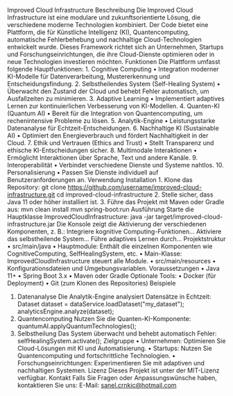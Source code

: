 Improved Cloud Infrastructure
Beschreibung
Die Improved Cloud Infrastructure ist eine modulare und zukunftsorientierte Lösung, die verschiedene moderne Technologien kombiniert. Der Code bietet eine Plattform, die für Künstliche Intelligenz (KI), Quantencomputing, automatische Fehlerbehebung und nachhaltige Cloud-Technologien entwickelt wurde.
Dieses Framework richtet sich an Unternehmen, Startups und Forschungseinrichtungen, die ihre Cloud-Dienste optimieren oder in neue Technologien investieren möchten.
Funktionen
Die Plattform umfasst folgende Hauptfunktionen:
	1.	Cognitive Computing
	•	Integration moderner KI-Modelle für Datenverarbeitung, Mustererkennung und Entscheidungsfindung.
	2.	Selbstheilendes System (Self-Healing System)
	•	Überwacht den Zustand der Cloud und behebt Fehler automatisch, um Ausfallzeiten zu minimieren.
	3.	Adaptive Learning
	•	Implementiert adaptives Lernen zur kontinuierlichen Verbesserung von KI-Modellen.
	4.	Quanten-KI (Quantum AI)
	•	Bereit für die Integration von Quantencomputing, um rechenintensive Probleme zu lösen.
	5.	Analytik-Engine
	•	Leistungsstarke Datenanalyse für Echtzeit-Entscheidungen.
	6.	Nachhaltige KI (Sustainable AI)
	•	Optimiert den Energieverbrauch und fördert Nachhaltigkeit in der Cloud.
	7.	Ethik und Vertrauen (Ethics and Trust)
	•	Stellt Transparenz und ethische KI-Entscheidungen sicher.
	8.	Multimodale Interaktionen
	•	Ermöglicht Interaktionen über Sprache, Text und andere Kanäle.
	9.	Interoperabilität
	•	Verbindet verschiedene Dienste und Systeme nahtlos.
	10.	Personalisierung
	•	Passen Sie Dienste individuell auf Benutzeranforderungen an.
Verwendung
Installation
	1.	Klone das Repository:
git clone https://github.com/username/improved-cloud-infrastructure.git
cd improved-cloud-infrastructure
	2.	Stelle sicher, dass Java 11 oder höher installiert ist.
	3.	Führe das Projekt mit Maven oder Gradle aus:
mvn clean install
mvn spring-boot:run
Ausführung
Starte die Hauptklasse ImprovedCloudInfrastructure:
java -jar target/improved-cloud-infrastructure.jar
Die Konsole zeigt die Aktivierung der verschiedenen Komponenten, z. B.:
Integriere kognitive Computing-Funktionen...
Aktiviere das selbstheilende System...
Führe adaptives Lernen durch...
Projektstruktur
	•	src/main/java
	•	Hauptmodule: Enthält die einzelnen Komponenten wie CognitiveComputing, SelfHealingSystem, etc.
	•	Main-Klasse: ImprovedCloudInfrastructure steuert alle Module.
	•	src/main/resources
	•	Konfigurationsdateien und Umgebungsvariablen.
Voraussetzungen
	•	Java 11+
	•	Spring Boot 3.x
	•	Maven oder Gradle
Optionale Tools:
	•	Docker (für Deployment)
	•	Git (zum Klonen des Repositories)
Beispiele
1. Datenanalyse
Die Analytik-Engine analysiert Datensätze in Echtzeit:
Dataset dataset = dataService.loadDataset("my_dataset");
analyticsEngine.analyze(dataset);
2. Quantencomputing
Nutzen Sie die Quanten-KI-Komponente:
quantumAI.applyQuantumTechnologies();
3. Selbstheilung
Das System überwacht und behebt automatisch Fehler:
selfHealingSystem.activate();
Zielgruppe
	•	Unternehmen: Optimieren Sie Cloud-Lösungen mit KI und Automatisierung.
	•	Startups: Nutzen Sie Quantencomputing und fortschrittliche Technologien.
	•	Forschungseinrichtungen: Experimentieren Sie mit adaptiven und nachhaltigen Systemen.
Lizenz
Dieses Projekt ist unter der MIT-Lizenz verfügbar.
Kontakt
Falls Sie Fragen oder Anpassungswünsche haben, kontaktieren Sie uns:
E-Mail: sanel.crnkic@hotmail.com


